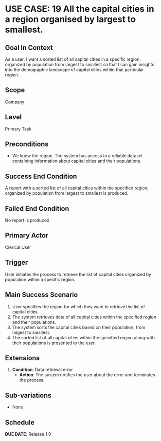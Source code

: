 # USE CASE: 19 All the capital cities in a region organised by largest to smallest.

## Goal in Context

As a user, I want a sorted list of all capital cities in a specific region, organized by population from largest to smallest so that I can gain insights into the demographic landscape of capital cities within that particular region.

## Scope

Company

## Level

Primary Task

## Preconditions

- We know the region. The system has access to a reliable dataset containing information about capital cities and their populations.

## Success End Condition

A report with a sorted list of all capital cities within the specified region, organized by population from largest to smallest is produced.

## Failed End Condition

No report is produced. 

## Primary Actor

Clerical User

## Trigger

User initiates the process to retrieve the list of capital cities organized by population within a specific region.

## Main Success Scenario

1. User specifies the region for which they want to retrieve the list of capital cities.
2. The system retrieves data of all capital cities within the specified region and their populations.
3. The system sorts the capital cities based on their population, from largest to smallest.
4. The sorted list of all capital cities within the specified region along with their populations is presented to the user.

## Extensions

1. **Condition**: Data retrieval error
   - **Action**: The system notifies the user about the error and terminates the process.

## Sub-variations

- None

## Schedule

**DUE DATE**: Release 1.0
